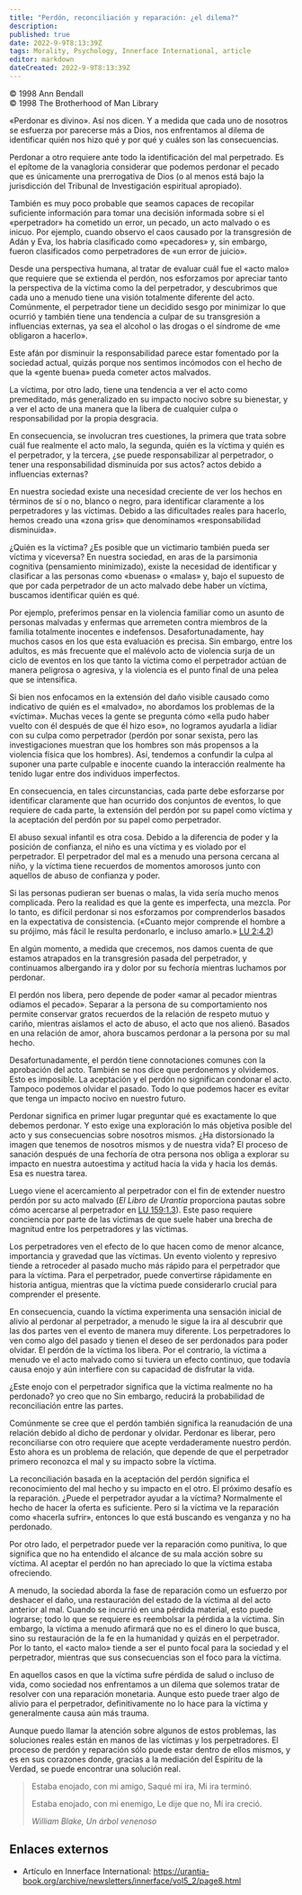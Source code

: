 ```yaml
---
title: "Perdón, reconciliación y reparación: ¿el dilema?"
description: 
published: true
date: 2022-9-9T8:13:39Z
tags: Morality, Psychology, Innerface International, article
editor: markdown
dateCreated: 2022-9-9T8:13:39Z
---
```


<p class="v-card v-sheet theme--light grey lighten-3 px-2">© 1998 Ann Bendall<br>© 1998 The Brotherhood of Man Library</p>

«Perdonar es divino». Así nos dicen. Y a medida que cada uno de nosotros se esfuerza por parecerse más a Dios, nos enfrentamos al dilema de identificar quién nos hizo qué y por qué y cuáles son las consecuencias.

Perdonar a otro requiere ante todo la identificación del mal perpetrado. Es el epítome de la vanagloria considerar que podemos perdonar el pecado que es únicamente una prerrogativa de Dios (o al menos está bajo la jurisdicción del Tribunal de Investigación espiritual apropiado).

También es muy poco probable que seamos capaces de recopilar suficiente información para tomar una decisión informada sobre si el «perpetrador» ha cometido un error, un pecado, un acto malvado o es inicuo. Por ejemplo, cuando observo el caos causado por la transgresión de Adán y Eva, los habría clasificado como «pecadores» y, sin embargo, fueron clasificados como perpetradores de «un error de juicio».

Desde una perspectiva humana, al tratar de evaluar cuál fue el «acto malo» que requiere que se extienda el perdón, nos esforzamos por apreciar tanto la perspectiva de la víctima como la del perpetrador, y descubrimos que cada uno a menudo tiene una visión totalmente diferente del acto. Comúnmente, el perpetrador tiene un decidido sesgo por minimizar lo que ocurrió y también tiene una tendencia a culpar de su transgresión a influencias externas, ya sea el alcohol o las drogas o el síndrome de «me obligaron a hacerlo».

Este afán por disminuir la responsabilidad parece estar fomentado por la sociedad actual, quizás porque nos sentimos incómodos con el hecho de que la «gente buena» pueda cometer actos malvados.

La víctima, por otro lado, tiene una tendencia a ver el acto como premeditado, más generalizado en su impacto nocivo sobre su bienestar, y a ver el acto de una manera que la libera de cualquier culpa o responsabilidad por la propia desgracia.

En consecuencia, se involucran tres cuestiones, la primera que trata sobre cuál fue realmente el acto malo, la segunda, quién es la víctima y quién es el perpetrador, y la tercera, ¿se puede responsabilizar al perpetrador, o tener una responsabilidad disminuida por sus actos? actos debido a influencias externas?

En nuestra sociedad existe una necesidad creciente de ver los hechos en términos de sí o no, blanco o negro, para identificar claramente a los perpetradores y las víctimas. Debido a las dificultades reales para hacerlo, hemos creado una «zona gris» que denominamos «responsabilidad disminuida».

¿Quién es la víctima? ¿Es posible que un victimario también pueda ser víctima y viceversa? En nuestra sociedad, en aras de la parsimonia cognitiva (pensamiento minimizado), existe la necesidad de identificar y clasificar a las personas como «buenas» o «malas» y, bajo el supuesto de que por cada perpetrador de un acto malvado debe haber un víctima, buscamos identificar quién es qué.

Por ejemplo, preferimos pensar en la violencia familiar como un asunto de personas malvadas y enfermas que arremeten contra miembros de la familia totalmente inocentes e indefensos. Desafortunadamente, hay muchos casos en los que esta evaluación es precisa. Sin embargo, entre los adultos, es más frecuente que el malévolo acto de violencia surja de un ciclo de eventos en los que tanto la víctima como el perpetrador actúan de manera peligrosa o agresiva, y la violencia es el punto final de una pelea que se intensifica.

Si bien nos enfocamos en la extensión del daño visible causado como indicativo de quién es el «malvado», no abordamos los problemas de la «víctima». Muchas veces la gente se pregunta cómo «ella pudo haber vuelto con él después de que él hizo eso», no logramos ayudarla a lidiar con su culpa como perpetrador (perdón por sonar sexista, pero las investigaciones muestran que los hombres son más propensos a la violencia física que los hombres). Así, tendemos a confundir la culpa al suponer una parte culpable e inocente cuando la interacción realmente ha tenido lugar entre dos individuos imperfectos.

En consecuencia, en tales circunstancias, cada parte debe esforzarse por identificar claramente que han ocurrido dos conjuntos de eventos, lo que requiere de cada parte, la extensión del perdón por su papel como víctima y la aceptación del perdón por su papel como perpetrador.

El abuso sexual infantil es otra cosa. Debido a la diferencia de poder y la posición de confianza, el niño es una víctima y es violado por el perpetrador. El perpetrador del mal es a menudo una persona cercana al niño, y la víctima tiene recuerdos de momentos amorosos junto con aquellos de abuso de confianza y poder.

Si las personas pudieran ser buenas o malas, la vida sería mucho menos complicada. Pero la realidad es que la gente es imperfecta, una mezcla. Por lo tanto, es difícil perdonar si nos esforzamos por comprenderlos basados ​​en la expectativa de consistencia. («Cuanto mejor comprende el hombre a su prójimo, más fácil le resulta perdonarlo, e incluso amarlo.» [LU 2:4.2](/es/The_Urantia_Book/2#p4_2))

En algún momento, a medida que crecemos, nos damos cuenta de que estamos atrapados en la transgresión pasada del perpetrador, y continuamos albergando ira y dolor por su fechoría mientras luchamos por perdonar.

El perdón nos libera, pero depende de poder «amar al pecador mientras odiamos el pecado». Separar a la persona de su comportamiento nos permite conservar gratos recuerdos de la relación de respeto mutuo y cariño, mientras aislamos el acto de abuso, el acto que nos alienó. Basados ​​en una relación de amor, ahora buscamos perdonar a la persona por su mal hecho.

Desafortunadamente, el perdón tiene connotaciones comunes con la aprobación del acto. También se nos dice que perdonemos y olvidemos. Esto es imposible. La aceptación y el perdón no significan condonar el acto. Tampoco podemos olvidar el pasado. Todo lo que podemos hacer es evitar que tenga un impacto nocivo en nuestro futuro.

Perdonar significa en primer lugar preguntar qué es exactamente lo que debemos perdonar. Y esto exige una exploración lo más objetiva posible del acto y sus consecuencias sobre nosotros mismos. ¿Ha distorsionado la imagen que tenemos de nosotros mismos y de nuestra vida? El proceso de sanación después de una fechoría de otra persona nos obliga a explorar su impacto en nuestra autoestima y actitud hacia la vida y hacia los demás. Esa es nuestra tarea.

Luego viene el acercamiento al perpetrador con el fin de extender nuestro perdón por su acto malvado (_El Libro de Urantia_ proporciona pautas sobre cómo acercarse al perpetrador en [LU 159:1.3](/es/The_Urantia_Book/159#p1_3)). Este paso requiere conciencia por parte de las víctimas de que suele haber una brecha de magnitud entre los perpetradores y las víctimas.

Los perpetradores ven el efecto de lo que hacen como de menor alcance, importancia y gravedad que las víctimas. Un evento violento y represivo tiende a retroceder al pasado mucho más rápido para el perpetrador que para la víctima. Para el perpetrador, puede convertirse rápidamente en historia antigua, mientras que la víctima puede considerarlo crucial para comprender el presente.

En consecuencia, cuando la víctima experimenta una sensación inicial de alivio al perdonar al perpetrador, a menudo le sigue la ira al descubrir que las dos partes ven el evento de manera muy diferente. Los perpetradores lo ven como algo del pasado y tienen el deseo de ser perdonados para poder olvidar. El perdón de la víctima los libera. Por el contrario, la víctima a menudo ve el acto malvado como si tuviera un efecto continuo, que todavía causa enojo y aún interfiere con su capacidad de disfrutar la vida.

¿Este enojo con el perpetrador significa que la víctima realmente no ha perdonado? yo creo que no Sin embargo, reducirá la probabilidad de reconciliación entre las partes.

Comúnmente se cree que el perdón también significa la reanudación de una relación debido al dicho de perdonar y olvidar. Perdonar es liberar, pero reconciliarse con otro requiere que acepte verdaderamente nuestro perdón. Esto ahora es un problema de relación, que depende de que el perpetrador primero reconozca el mal y su impacto sobre la víctima.

La reconciliación basada en la aceptación del perdón significa el reconocimiento del mal hecho y su impacto en el otro. El próximo desafío es la reparación. ¿Puede el perpetrador ayudar a la víctima? Normalmente el hecho de hacer la oferta es suficiente. Pero si la víctima ve la reparación como «hacerla sufrir», entonces lo que está buscando es venganza y no ha perdonado.

Por otro lado, el perpetrador puede ver la reparación como punitiva, lo que significa que no ha entendido el alcance de su mala acción sobre su víctima. Al aceptar el perdón no han apreciado lo que la víctima estaba ofreciendo.

A menudo, la sociedad aborda la fase de reparación como un esfuerzo por deshacer el daño, una restauración del estado de la víctima al del acto anterior al mal. Cuando se incurrió en una pérdida material, esto puede lograrse; todo lo que se requiere es reembolsar la pérdida a la víctima. Sin embargo, la víctima a menudo afirmará que no es el dinero lo que busca, sino su restauración de la fe en la humanidad y quizás en el perpetrador. Por lo tanto, el «acto malo» tiende a ser el punto focal para la sociedad y el perpetrador, mientras que sus consecuencias son el foco para la víctima.

En aquellos casos en que la víctima sufre pérdida de salud o incluso de vida, como sociedad nos enfrentamos a un dilema que solemos tratar de resolver con una reparación monetaria. Aunque esto puede traer algo de alivio para el perpetrador, definitivamente no lo hace para la víctima y generalmente causa aún más trauma.

Aunque puedo llamar la atención sobre algunos de estos problemas, las soluciones reales están en manos de las víctimas y los perpetradores. El proceso de perdón y reparación sólo puede estar dentro de ellos mismos, y es en sus corazones donde, gracias a la mediación del Espíritu de la Verdad, se puede encontrar una solución real.

> Estaba enojado,
> con mi amigo,
> Saqué mi ira,
> Mi ira terminó.
>
> Estaba enojado,
> con mi enemigo,
> Le dije que no,
> Mi ira creció.
>
> _William Blake, Un árbol venenoso_

## Enlaces externos

- Artículo en Innerface International: https://urantia-book.org/archive/newsletters/innerface/vol5_2/page8.html


